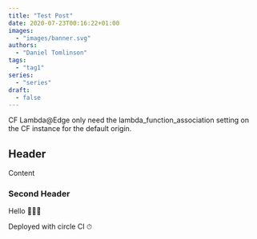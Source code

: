 ```yaml
---
title: "Test Post"
date: 2020-07-23T00:16:22+01:00
images:
  - "images/banner.svg"
authors:
  - "Daniel Tomlinson"
tags:
  - "tag1"
series:
  - "series"
draft:
  - false
---
```


CF Lambda@Edge only need the lambda_function_association setting on the CF instance for the default origin.

<!--more-->

## Header

Content

### Second Header

Hello 💁🏻‍♀️

Deployed with circle CI ⏱
